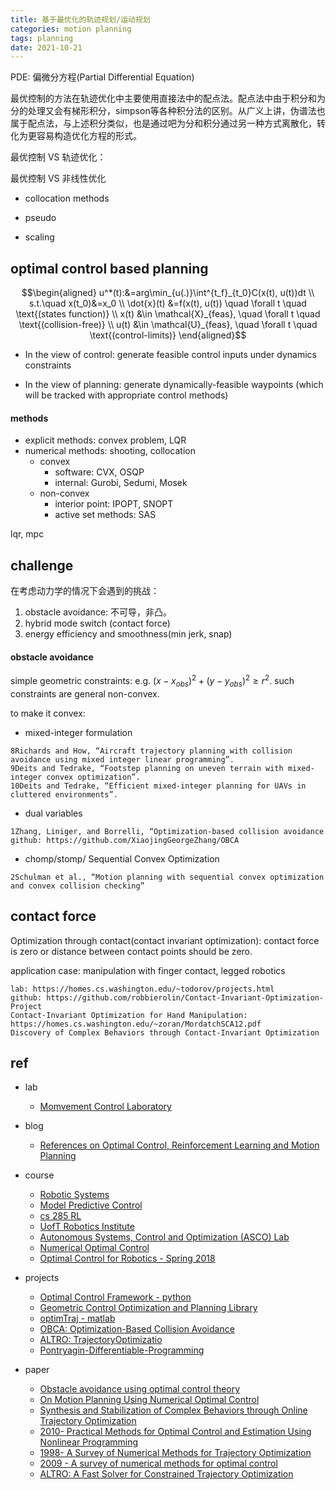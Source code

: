 ```yaml
---
title: 基于最优化的轨迹规划/运动规划 
categories: motion planning
tags: planning
date: 2021-10-21
---
```


PDE: 偏微分方程(Partial Differential Equation)

最优控制的方法在轨迹优化中主要使用直接法中的配点法。配点法中由于积分和为分的处理又会有梯形积分，simpson等各种积分法的区别。从广义上讲，伪谱法也属于配点法，与上述积分类似，也是通过吧为分和积分通过另一种方式离散化，转化为更容易构造优化方程的形式。

最优控制 VS 轨迹优化：

最优控制 VS 非线性优化

- collocation methods
- pseudo

- scaling


## optimal control based planning

$$\begin{aligned}
u^*(t):&=arg\min_{u(.)}\int^{t_f}_{t_0}C(x(t), u(t))dt  \\
s.t.\quad x(t_0)&=x_0   \\
\dot{x}(t) &=f(x(t), u(t))   \quad \forall t  \quad \text{(states function)} \\
x(t) &\in \mathcal{X}_{feas},  \quad \forall t \quad \text{(collision-free)} \\
u(t) &\in \mathcal{U}_{feas},  \quad \forall t \quad \text{(control-limits)} 
\end{aligned}$$

- In the view of control: generate feasible control inputs under dynamics constraints

- In the view of planning: generate dynamically-feasible waypoints (which will be tracked with appropriate control methods)

#### methods

- explicit methods: convex problem,  LQR
- numerical methods: shooting, collocation
    - convex
        - software: CVX, OSQP
        - internal: Gurobi, Sedumi, Mosek
    - non-convex
        - interior point: IPOPT, SNOPT
        - active  set methods: SAS


lqr, mpc

## challenge

在考虑动力学的情况下会遇到的挑战：

1. obstacle avoidance: 不可导，非凸。
2. hybrid mode switch (contact force)
3. energy efficiency and smoothness(min jerk, snap)

#### obstacle avoidance

simple geometric constraints: e.g. $(x-x_{obs})^2+(y-y_{obs})^2\geq r^2$. such constraints are general non-convex.

to make it convex:

- mixed-integer formulation

```
8Richards and How, “Aircraft trajectory planning with collision avoidance using mixed integer linear programming”.
9Deits and Tedrake, “Footstep planning on uneven terrain with mixed-integer convex optimization”.
10Deits and Tedrake, “Efficient mixed-integer planning for UAVs in cluttered environments”.
```

- dual variables

```
1Zhang, Liniger, and Borrelli, “Optimization-based collision avoidance
github: https://github.com/XiaojingGeorgeZhang/OBCA
```

- chomp/stomp/ Sequential Convex Optimization

```
2Schulman et al., “Motion planning with sequential convex optimization and convex collision checking”
```

## contact force

Optimization through contact(contact invariant optimization): contact force is zero or distance between contact points should be zero.

application case: manipulation with finger contact, legged robotics

```
lab: https://homes.cs.washington.edu/~todorov/projects.html
github: https://github.com/robbierolin/Contact-Invariant-Optimization-Project
Contact-Invariant Optimization for Hand Manipulation: https://homes.cs.washington.edu/~zoran/MordatchSCA12.pdf
Discovery of Complex Behaviors through Contact-Invariant Optimization
```




## ref

- lab
    - [Momvement Control Laboratory](https://homes.cs.washington.edu/~todorov/index.php?video=TassaICRA14&paper=Tassa,%20ICRA%202014)

- blog
    - [References on Optimal Control, Reinforcement Learning and Motion Planning](https://github.com/eleurent/phd-bibliography)

- course
    - [Robotic Systems](https://motion.cs.illinois.edu/RoboticSystems/)
    - [Model Predictive Control](http://cse.lab.imtlucca.it/~bemporad/mpc_course.html)
    - [cs 285 RL](http://rail.eecs.berkeley.edu/deeprlcourse-fa19/)
    - [UofT Robotics Institute](https://www.cs.toronto.edu/~florian/)
    - [Autonomous Systems, Control and Optimization (ASCO) Lab](https://asco.lcsr.jhu.edu/courses/)
    - [Numerical Optimal Control](https://www.syscop.de/teaching/ss2020/numerical-optimal-control-online)
    - [Optimal Control for Robotics - Spring 2018](https://github.com/MatthewPeterKelly/ME149_Spring2018)
- projects
    
    - [Optimal Control Framework - python](https://github.com/jhu-asco/optimal_control_framework)
    - [Geometric Control Optimization and Planning Library](https://github.com/jhu-asco/gcop)
    - [optimTraj - matlab](https://github.com/MatthewPeterKelly/OptimTraj)
    - [OBCA: Optimization-Based Collision Avoidance](https://github.com/XiaojingGeorgeZhang/OBCA)
    - [ALTRO: TrajectoryOptimizatio](https://github.com/RoboticExplorationLab/TrajectoryOptimization.jl)
    - [Pontryagin-Differentiable-Programming](https://github.com/wanxinjin/Pontryagin-Differentiable-Programming)
- paper
    - [Obstacle avoidance using optimal control theory](https://www.semanticscholar.org/paper/Obstacle-avoidance-using-optimal-control-theory-Hagenaars/7fc04bb7953ad69efdfe00721f589dce60e69f5f)
    - [On Motion Planning Using Numerical Optimal Control](http://liu.diva-portal.org/smash/get/diva2:1318297/FULLTEXT01.pdf)
    - [Synthesis and Stabilization of Complex Behaviors through Online Trajectory Optimization](https://homes.cs.washington.edu/~todorov/papers/TassaIROS12.pdf)
    - [2010- Practical Methods for Optimal Control and Estimation Using Nonlinear Programming]()
    - [1998- A Survey of Numerical Methods for Trajectory Optimization]()
    - [2009 - A survey of numerical methods for optimal control]()
    - [ALTRO: A Fast Solver for Constrained Trajectory Optimization](https://roboticexplorationlab.org/papers/altro-iros.pdf)